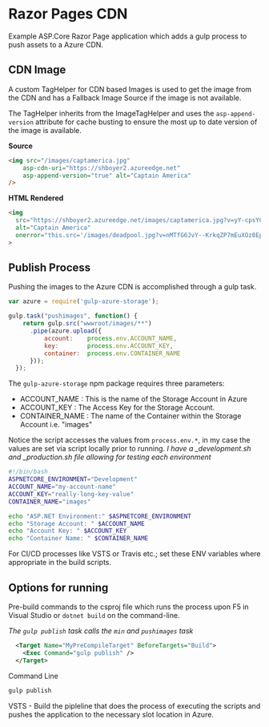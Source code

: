 # Razor Pages CDN

Example ASP.Core Razor Page application which adds a gulp process to push assets to a Azure CDN.

## CDN Image

A custom TagHelper for CDN based Images is used to get the image from the CDN and has a Fallback Image Source if the image is not available.

The TagHelper inherits from the ImageTagHelper and uses the `asp-append-version` attribute for cache busting to ensure the most up to date version of the image is available.

**Source**

```html
<img src="/images/captamerica.jpg"
    asp-cdn-uri="https://shboyer2.azureedge.net"
    asp-append-version="true" alt="Captain America"
/>
```

**HTML Rendered**

```html
<img
  src="https://shboyer2.azureedge.net/images/captamerica.jpg?v=yY-cpsYC7lzzUnWEx7riu6MHWngzWa90Z1x6JzsM_hM"
  alt="Captain America"
  onerror="this.src='/images/deadpool.jpg?v=nMTfG6JvY--KrkqZP7mEuXOz8EpkcYZALf2-QGN5yeU';console.log('/images/captamerica.jpg?v=yY-cpsYC7lzzUnWEx7riu6MHWngzWa90Z1x6JzsM_hM NOT FOUND.')"
>
```

## Publish Process

Pushing the images to the Azure CDN is accomplished through a gulp task.

```javascript
var azure = require('gulp-azure-storage');

gulp.task("pushimages", function() {
    return gulp.src("wwwroot/images/**")
      .pipe(azure.upload({
          account:    process.env.ACCOUNT_NAME,
          key:        process.env.ACCOUNT_KEY,
          container:  process.env.CONTAINER_NAME
      }));
  });
```

The `gulp-azure-storage` npm package requires three parameters:

* ACCOUNT_NAME : This is the name of the Storage Account in Azure
* ACCOUNT_KEY : The Access Key for the Storage Account.
* CONTAINER_NAME : The name of the Container within the Storage Account i.e. "images"

Notice the script accesses the values from `process.env.*`, in my case the values are set via script locally prior to running. *I have a _development.sh and _production.sh file allowing for testing each environment*

```bash
#!/bin/bash
ASPNETCORE_ENVIRONMENT="Development"
ACCOUNT_NAME="my-account-name"
ACCOUNT_KEY="really-long-key-value"
CONTAINER_NAME="images"

echo "ASP.NET Environment:" $ASPNETCORE_ENVIRONMENT
echo "Storage Account: " $ACCOUNT_NAME
echo "Account Key: " $ACCOUNT_KEY
echo "Container Name: " $CONTAINER_NAME
```

For CI/CD processes like VSTS or Travis etc.; set these ENV variables where appropriate in the build scripts.

## Options for running

Pre-build commands to the csproj file which runs the process upon F5 in Visual Studio or `dotnet build` on the command-line.

*The `gulp publish` task calls the `min` and `pushimages` task*

```xml
  <Target Name="MyPreCompileTarget" BeforeTargets="Build">
    <Exec Command="gulp publish" />
  </Target>
```

Command Line

```bash
gulp publish
```

VSTS - Build the pipleline that does the process of executing the scripts and pushes the application to the necessary slot location in Azure.